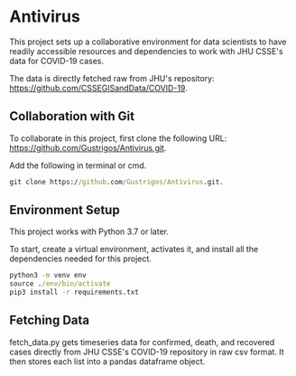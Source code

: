 # Antivirus

This project sets up a collaborative environment for data scientists to have readily accessible resources and dependencies to work with JHU CSSE's data for COVID-19 cases. 

The data is directly fetched raw from JHU's repository: https://github.com/CSSEGISandData/COVID-19.

## Collaboration with Git
To collaborate in this project, first clone the following URL: https://github.com/Gustrigos/Antivirus.git.

Add the following in terminal or cmd. 
```cmd
git clone https://github.com/Gustrigos/Antivirus.git.
```

## Environment Setup
This project works with Python 3.7 or later.

To start, create a virtual environment, activates it, and install all the dependencies needed for this project. 

```cmd
python3 -m venv env
source ./env/bin/activate
pip3 install -r requirements.txt
```

## Fetching Data 
fetch_data.py gets timeseries data for confirmed, death, and recovered cases directly from JHU CSSE's COVID-19 repository in raw csv format. It then stores each list into a pandas dataframe object. 

